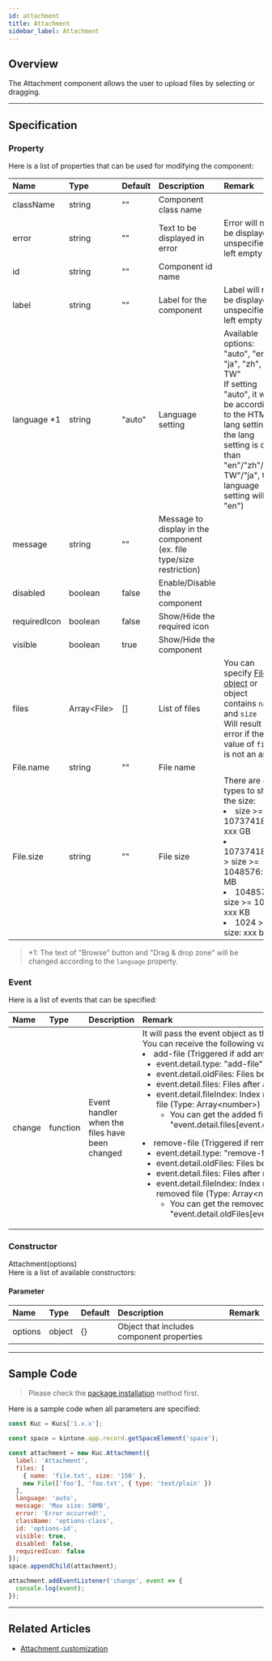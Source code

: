 ```yaml
---
id: attachment
title: Attachment
sidebar_label: Attachment
---
```


## Overview

The Attachment component allows the user to upload files by selecting or dragging.

<div class="sample-container" id="attachment">
  <div id="sample-container__components"></div>
</div>
<script src="/js/samples/desktop/attachment.js"></script>

---

## Specification

### Property
Here is a list of properties that can be used for modifying the component:

| Name   | Type | Default | Description | Remark |
| :--- | :--- | :--- | :--- | :--- |
| className | string | ""  | Component class name | |
| error | string | ""  | Text to be displayed in error | Error will not be displayed if unspecified or left empty |
| id | string | ""  | Component id name | |
| label | string | ""  | Label for the component | Label will not be displayed if unspecified or left empty |
| language *1 | string | "auto"  | Language setting | Available options: "auto", "en", "ja", "zh", "zh-TW"<br>If setting "auto", it will be according to the HTML lang setting (If the lang setting is other than "en"/"zh"/"zh-TW"/"ja", the language setting will be "en") |
| message | string | ""  | Message to display in the component (ex. file type/size restriction) | |
| disabled | boolean | false | Enable/Disable the component | |
| requiredIcon | boolean | false | Show/Hide the required icon | |
| visible | boolean | true | Show/Hide the component | |
| files | Array\<File> | [] | List of files | You can specify [File object](https://developer.mozilla.org/en-US/docs/Web/API/File) or object contains `name` and `size`<br>Will result an error if the value of `files` is not an array |
| File.name | string | "" | File name | |
| File.size | string | "" | File size | There are 4 types to show the size:<li>size >= 1073741824: xxx GB</li><li>1073741824 > size >= 1048576: xxx MB</li><li>1048576 > size >= 1024: xxx KB</li><li>1024 > size: xxx bytes</li> |

> *1: The text of "Browse" button and "Drag & drop zone" will be changed according to the `language` property.

### Event

Here is a list of events that can be specified:

| Name | Type | Description | Remark |
| :--- | :--- | :--- | :--- |
| change | function | Event handler when the files have been changed | It will pass the event object as the argument<br>You can receive the following values in event.detail <li>add-file (Triggered if add any file)<ul><li>event.detail.type: "add-file"<li>event.detail.oldFiles: Files before add<li>event.detail.files: Files after add<li>event.detail.fileIndex: Index number of the added file (Type: Array\<number>)<ul><li>You can get the added file by "event.detail.files[event.detail.fileIndex[x]]"</ul></li></ul><li>remove-file (Triggered if remove any file)<ul><li>event.detail.type: "remove-file"<li>event.detail.oldFiles: Files before remove<li>event.detail.files: Files after remove<li>event.detail.fileIndex: Index number of the removed file (Type: Array\<number>)<ul><li>You can get the removed file by "event.detail.oldFiles[event.detail.fileIndex[x]]"</ul></li></ul></li> |

### Constructor

Attachment(options)<br>
Here is a list of available constructors:

#### Parameter
| Name | Type | Default | Description | Remark |
| :--- | :--- | :--- | :--- | :--- |
| options  | object | {} | Object that includes component properties |  |

---
## Sample Code

> Please check the [package installation](../../getting-started/quick-start.md#installation) method first.

Here is a sample code when all parameters are specified:
``` javascript
const Kuc = Kucs['1.x.x'];

const space = kintone.app.record.getSpaceElement('space');

const attachment = new Kuc.Attachment({
  label: 'Attachment',
  files: [
    { name: 'file.txt', size: '150' },
    new File(['foo'], 'foo.txt', { type: 'text/plain' })
  ],
  language: 'auto',
  message: 'Max size: 50MB',
  error: 'Error occurred!',
  className: 'options-class',
  id: 'options-id',
  visible: true,
  disabled: false,
  requiredIcon: false
});
space.appendChild(attachment);

attachment.addEventListener('change', event => {
  console.log(event);
});
```

---

## Related Articles

- [Attachment customization](../../guides/attachment-customization.md)

